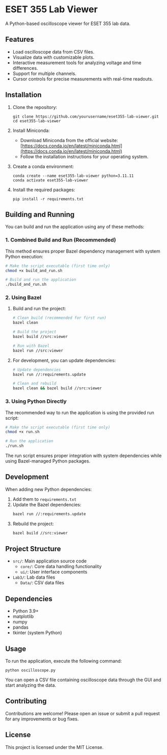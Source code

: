 # ESET 355 Lab Viewer

A Python-based oscilloscope viewer for ESET 355 lab data.

## Features

- Load oscilloscope data from CSV files.
- Visualize data with customizable plots.
- Interactive measurement tools for analyzing voltage and time differences.
- Support for multiple channels.
- Cursor controls for precise measurements with real-time readouts.

## Installation

1. Clone the repository:
   ```
   git clone https://github.com/yourusername/eset355-lab-viewer.git
   cd eset355-lab-viewer
   ```

2. Install Miniconda:
   - Download Miniconda from the official website: [https://docs.conda.io/en/latest/miniconda.html](https://docs.conda.io/en/latest/miniconda.html)
   - Follow the installation instructions for your operating system.

3. Create a conda environment:
   ```
   conda create --name eset355-lab-viewer python=3.11.11
   conda activate eset355-lab-viewer
   ```

4. Install the required packages:
   ```
   pip install -r requirements.txt
   ```

## Building and Running

You can build and run the application using any of these methods:

### 1. Combined Build and Run (Recommended)

This method ensures proper Bazel dependency management with system Python execution:

```bash
# Make the script executable (first time only)
chmod +x build_and_run.sh

# Build and run the application
./build_and_run.sh
```

### 2. Using Bazel

1. Build and run the project:
   ```bash
   # Clean build (recommended for first run)
   bazel clean

   # Build the project
   bazel build //src:viewer

   # Run with Bazel
   bazel run //src:viewer
   ```

2. For development, you can update dependencies:
   ```bash
   # Update dependencies
   bazel run //:requirements.update

   # Clean and rebuild
   bazel clean && bazel build //src:viewer
   ```

### 3. Using Python Directly

The recommended way to run the application is using the provided run script:

```bash
# Make the script executable (first time only)
chmod +x run.sh

# Run the application
./run.sh
```

The run script ensures proper integration with system dependencies while using Bazel-managed Python packages.

## Development

When adding new Python dependencies:

1. Add them to `requirements.txt`
2. Update the Bazel dependencies:
   ```bash
   bazel run //:requirements.update
   ```
3. Rebuild the project:
   ```bash
   bazel build //src:viewer
   ```

## Project Structure

- `src/`: Main application source code
  - `core/`: Core data handling functionality
  - `ui/`: User interface components
- `Lab3/`: Lab data files
  - `Data/`: CSV data files

## Dependencies

- Python 3.9+
- matplotlib
- numpy
- pandas
- tkinter (system Python)

## Usage

To run the application, execute the following command:
```
python oscilloscope.py
```

You can open a CSV file containing oscilloscope data through the GUI and start analyzing the data.

## Contributing

Contributions are welcome! Please open an issue or submit a pull request for any improvements or bug fixes.

## License

This project is licensed under the MIT License.